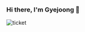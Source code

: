 ### Hi there, I'm Gyejoong 👋


![ticket](https://user-images.githubusercontent.com/22903875/144162455-ff13da31-4e77-4fd4-9c7b-cd083c4d3669.png)

